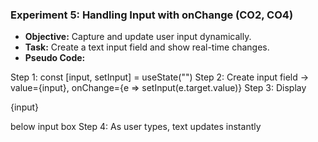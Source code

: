 ### **Experiment 5: Handling Input with onChange** (CO2, CO4)  
- **Objective:** Capture and update user input dynamically.  
- **Task:** Create a text input field and show real-time changes.  
- **Pseudo Code:**  


Step 1: const [input, setInput] = useState("")
Step 2: Create input field → value={input}, onChange={e => setInput(e.target.value)}
Step 3: Display <p>{input}</p> below input box
Step 4: As user types, text updates instantly

